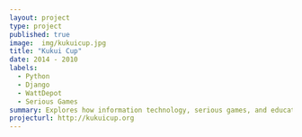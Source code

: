 ```yaml
---
layout: project
type: project
published: true
image:  img/kukuicup.jpg
title: "Kukui Cup"
date: 2014 - 2010
labels:
  - Python
  - Django
  - WattDepot
  - Serious Games
summary: Explores how information technology, serious games, and educational pedagogy can support long-term change in sustainability-related behaviors.
projecturl: http://kukuicup.org
---
```

